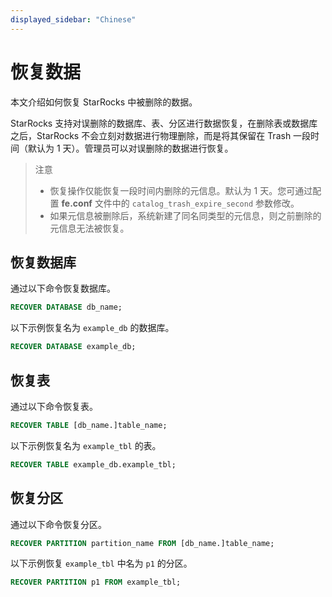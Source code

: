 ```yaml
---
displayed_sidebar: "Chinese"
---
```


# 恢复数据

本文介绍如何恢复 StarRocks 中被删除的数据。

StarRocks 支持对误删除的数据库、表、分区进行数据恢复，在删除表或数据库之后，StarRocks 不会立刻对数据进行物理删除，而是将其保留在 Trash 一段时间（默认为 1 天）。管理员可以对误删除的数据进行恢复。

> 注意
>
> * 恢复操作仅能恢复一段时间内删除的元信息。默认为 1 天。您可通过配置 **fe.conf** 文件中的 `catalog_trash_expire_second` 参数修改。
> * 如果元信息被删除后，系统新建了同名同类型的元信息，则之前删除的元信息无法被恢复。

## 恢复数据库

通过以下命令恢复数据库。

```sql
RECOVER DATABASE db_name;
```

以下示例恢复名为 `example_db` 的数据库。

```sql
RECOVER DATABASE example_db;
```

## 恢复表

通过以下命令恢复表。

```sql
RECOVER TABLE [db_name.]table_name;
```

以下示例恢复名为 `example_tbl` 的表。

```sql
RECOVER TABLE example_db.example_tbl;
```

## 恢复分区

通过以下命令恢复分区。

```sql
RECOVER PARTITION partition_name FROM [db_name.]table_name;
```

以下示例恢复 `example_tbl` 中名为 `p1` 的分区。

```sql
RECOVER PARTITION p1 FROM example_tbl;
```
